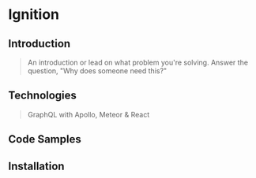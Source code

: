 # Ignition

## Introduction

> An introduction or lead on what problem you're solving. Answer the question, "Why does someone need this?"

## Technologies

> GraphQL with Apollo, Meteor & React

## Code Samples

## Installation

> 